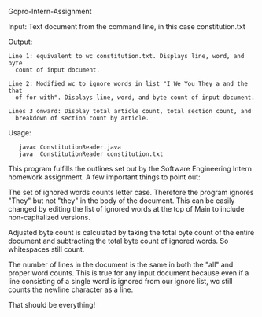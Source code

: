 Gopro-Intern-Assignment

Input: Text document from the command line, in this case constitution.txt

Output: 
	
	Line 1: equivalent to wc constitution.txt. Displays line, word, and byte
	  count of input document.

	Line 2: Modified wc to ignore words in list "I We You They a and the that 
	  of for with". Displays line, word, and byte count of input document.

	Lines 3 onward: Display total article count, total section count, and 
	  breakdown of section count by article.

Usage: 

       javac ConstitutionReader.java
       java  ConstitutionReader constitution.txt

This program fulfills the outlines set out by the Software Engineering Intern
homework assignment. A few important things to point out:

The set of ignored words counts letter case. Therefore the program ignores
"They" but not "they" in the body of the document. This can be easily changed
by editing the list of ignored words at the top of Main to include 
non-capitalized versions.

Adjusted byte count is calculated by taking the total byte count of the entire
document and subtracting the total byte count of ignored words. So whitespaces
still count.

The number of lines in the document is the same in both the "all" and proper
word counts. This is true for any input document because even if a line 
consisting of a single word is ignored from our ignore list, wc still counts
the newline character as a line.

That should be everything! 
